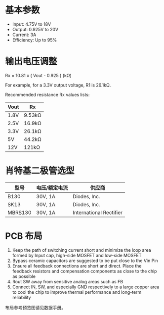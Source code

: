# 基本参数

* Input: 4.75V to 18V
* Output: 0.925V to 20V
* Current: 3A
* Efficiency: Up to 95%



# 输出电压调整

Rx = 10.81 x ( Vout - 0.925 ) (kΩ)

For example, for a 3.3V output voltage, R1 is 26.1kΩ.

Recommended resistance Rx values lists: 

| Vout | Rx     |
| ---- | ------ |
| 1.8V | 9.53kΩ |
| 2.5V | 16.9kΩ |
| 3.3V | 26.1kΩ |
| 5V   | 44.2kΩ |
| 12V  | 121kΩ  |

# 肖特基二极管选型

| 型号    | 电压/额定电流 | 供应商                  |
| ------- | ------------- | ----------------------- |
| B130    | 30V, 1A       | Diodes, Inc.            |
| SK13    | 30V, 1A       | Diodes, Inc.            |
| MBRS130 | 30V, 1A       | International Rectifier |

# PCB 布局

1. Keep the path of switching current short and
   minimize the loop area formed by Input cap,
   high-side MOSFET and low-side MOSFET
2. Bypass ceramic capacitors are suggested
   to be put close to the Vin Pin
3. Ensure all feedback connections are short
   and direct. Place the feedback resistors
   and compensation components as close to
   the chip as possible
4. Rout SW away from sensitive analog areas
   such as FB
5. Connect IN, SW, and especially GND
   respectively to a large copper area to cool
   the chip to improve thermal performance
   and long-term reliability

布局参考预览图请见数据手册。

